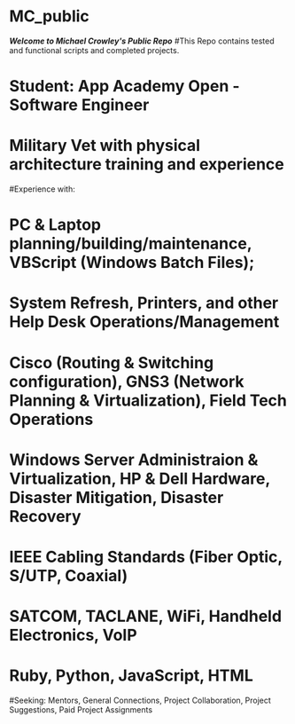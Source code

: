 # MC_public
***Welcome to Michael Crowley's Public Repo***
#This Repo contains tested and functional scripts and completed projects.
# Student: App Academy Open - Software Engineer
# Military Vet with physical architecture training and experience
#Experience with: 
# PC & Laptop planning/building/maintenance, VBScript (Windows Batch Files); 
# System Refresh, Printers, and other Help Desk Operations/Management
# Cisco (Routing & Switching configuration), GNS3 (Network Planning & Virtualization), Field Tech Operations
# Windows Server Administraion & Virtualization, HP & Dell Hardware, Disaster Mitigation, Disaster Recovery
# IEEE Cabling Standards (Fiber Optic, S/UTP, Coaxial)
# SATCOM, TACLANE, WiFi, Handheld Electronics, VoIP
# Ruby, Python, JavaScript, HTML
#Seeking: Mentors, General Connections, Project Collaboration, Project Suggestions, Paid Project Assignments
